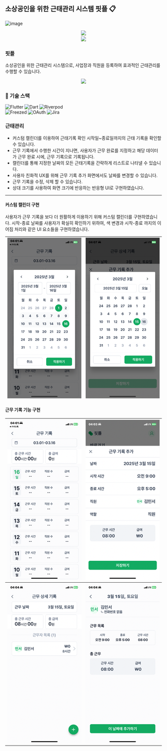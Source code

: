 ## 소상공인을 위한 근태관리 시스템 핏플 📋 

![image](https://github.com/user-attachments/assets/ca2a0cb7-a4a8-46e9-98ac-42915512baac)


<div align="center">
<a href="https://apps.apple.com/kr/app/%ED%95%8F%ED%94%8C-%EC%86%8C%EC%83%81%EA%B3%B5%EC%9D%B8-%EB%A7%9E%EC%B6%A4%ED%98%95-%EA%B7%BC%ED%83%9C-%EA%B4%80%EB%A6%AC-%EC%86%94%EB%A3%A8%EC%85%98/id6708238033" target="_blank">
  <img src="https://upload.wikimedia.org/wikipedia/commons/6/67/App_Store_%28iOS%29.svg" width="60"/>
</a>
<div></div>
<a href="https://play.google.com/store/apps/details?id=com.fitple.app&pcampaignid=web_share" target="_blank">
  <img src="https://upload.wikimedia.org/wikipedia/commons/7/78/Google_Play_Store_badge_EN.svg" width="100"/>
</a>
</div>

### 핏플
소상공인을 위한 근태관리 시스템으로, 사업장과 직원을 등록하여 효과적인 근태관리를 수행할 수 있습니다. 

<div align="center">
  <img src="image/main.gif" width="200"/>
</div>

### 🚀 기술 스택
![Flutter](https://img.shields.io/badge/Flutter-02569B?style=for-the-badge&logo=flutter&logoColor=white)
![Dart](https://img.shields.io/badge/Dart-0175C2?style=for-the-badge&logo=dart&logoColor=white)
![Riverpod](https://img.shields.io/badge/Riverpod-75C46B?style=for-the-badge&logo=data:image/png;base64,iVBORw0KGgoAAAANSUhEUgAAABAAAAAQCAYAAAFo9M/3AAA...)  
![Freezed](https://img.shields.io/badge/Freezed-6C757D?style=for-the-badge&logo=freebsd&logoColor=white)
![OAuth](https://img.shields.io/badge/OAuth-512BD4?style=for-the-badge&logo=auth0&logoColor=white)
![Jira](https://img.shields.io/badge/Jira-0052CC?style=for-the-badge&logo=jira&logoColor=white)


### 근태관리 
- 커스텀 캘린더를 이용하여 근태기록 확인 시작일~종료일까지의 근태 기록을 확인할 수 있습니다.
- 근무 기록에서 수행한 시간이 지나면, 사용자가 근무 완료를 지정하고 해당 데이터가 근무 완료 시에, 근무 기록으로 기록됩니다. 
- 캘린더를 통해 지정한 날짜의 모든 근태기록을 간략하게 리스트로 나타낼 수 있습니다. 
- 사용자 친화적 UX를 위해 근무 기록 추가 화면에서도 날짜를 변경할 수 있습니다.
- 근무 기록을 수정, 삭제 할 수 있습니다. 
- 상대 크기를 사용하여 화면 크기에 반응하는 반응형 UI로 구현하였습니다.

---

#### 커스텀 캘린더 구현
사용자가 근무 기록을 보다 더 원활하게 이용하기 위해 커스텀 캘린더를 구현하였습니다. 시작-종료 날짜를 사용자가 확실히 확인하기 위하여, 색 변경과 시작-종료 까지의 이어짐 처리와 같은 UI 요소들을 구현하였습니다. 

| ![alt text](image/IMG_6178.PNG) | ![alt text](image/IMG_6183.PNG) |
|----------------|----------------|

#### 

#### 근무 기록 기능 구현
| ![alt text](image/IMG_6177.PNG) | ![alt text](image/IMG_6180.PNG) |
|----------------|----------------|
| ![alt text](image/IMG_6181.PNG) | ![alt text](image/IMG_6182.PNG) |

